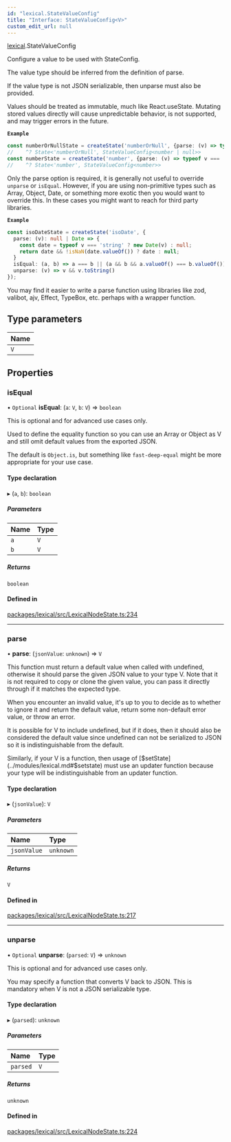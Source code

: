 ```yaml
---
id: "lexical.StateValueConfig"
title: "Interface: StateValueConfig<V>"
custom_edit_url: null
---
```


[lexical](../modules/lexical.md).StateValueConfig

Configure a value to be used with StateConfig.

The value type should be inferred from the definition of parse.

If the value type is not JSON serializable, then unparse must also be provided.

Values should be treated as immutable, much like React.useState. Mutating
stored values directly will cause unpredictable behavior, is not supported,
and may trigger errors in the future.

**`Example`**

```ts
const numberOrNullState = createState('numberOrNull', {parse: (v) => typeof v === 'number' ? v : null});
//    ^? State<'numberOrNull', StateValueConfig<number | null>>
const numberState = createState('number', {parse: (v) => typeof v === 'number' ? v : 0});
//    ^? State<'number', StateValueConfig<number>>
```

Only the parse option is required, it is generally not useful to
override `unparse` or `isEqual`. However, if you are using
non-primitive types such as Array, Object, Date, or something
more exotic then you would want to override this. In these
cases you might want to reach for third party libraries.

**`Example`**

```ts
const isoDateState = createState('isoDate', {
  parse: (v): null | Date => {
    const date = typeof v === 'string' ? new Date(v) : null;
    return date && !isNaN(date.valueOf()) ? date : null;
  }
  isEqual: (a, b) => a === b || (a && b && a.valueOf() === b.valueOf()),
  unparse: (v) => v && v.toString()
});
```

You may find it easier to write a parse function using libraries like
zod, valibot, ajv, Effect, TypeBox, etc. perhaps with a wrapper function.

## Type parameters

| Name |
| :------ |
| `V` |

## Properties

### isEqual

• `Optional` **isEqual**: (`a`: `V`, `b`: `V`) => `boolean`

This is optional and for advanced use cases only.

Used to define the equality function so you can use an Array or Object
as V and still omit default values from the exported JSON.

The default is `Object.is`, but something like `fast-deep-equal` might be
more appropriate for your use case.

#### Type declaration

▸ (`a`, `b`): `boolean`

##### Parameters

| Name | Type |
| :------ | :------ |
| `a` | `V` |
| `b` | `V` |

##### Returns

`boolean`

#### Defined in

[packages/lexical/src/LexicalNodeState.ts:234](https://github.com/QubitPi/lexical/tree/main/packages/lexical/src/LexicalNodeState.ts#L234)

___

### parse

• **parse**: (`jsonValue`: `unknown`) => `V`

This function must return a default value when called with undefined,
otherwise it should parse the given JSON value to your type V. Note
that it is not required to copy or clone the given value, you can
pass it directly through if it matches the expected type.

When you encounter an invalid value, it's up to you to decide
as to whether to ignore it and return the default value,
return some non-default error value, or throw an error.

It is possible for V to include undefined, but if it does, then
it should also be considered the default value since undefined
can not be serialized to JSON so it is indistinguishable from the
default.

Similarly, if your V is a function, then usage of [$setState](../modules/lexical.md#$setstate)
must use an updater function because your type will be indistinguishable
from an updater function.

#### Type declaration

▸ (`jsonValue`): `V`

##### Parameters

| Name | Type |
| :------ | :------ |
| `jsonValue` | `unknown` |

##### Returns

`V`

#### Defined in

[packages/lexical/src/LexicalNodeState.ts:217](https://github.com/QubitPi/lexical/tree/main/packages/lexical/src/LexicalNodeState.ts#L217)

___

### unparse

• `Optional` **unparse**: (`parsed`: `V`) => `unknown`

This is optional and for advanced use cases only.

You may specify a function that converts V back to JSON.
This is mandatory when V is not a JSON serializable type.

#### Type declaration

▸ (`parsed`): `unknown`

##### Parameters

| Name | Type |
| :------ | :------ |
| `parsed` | `V` |

##### Returns

`unknown`

#### Defined in

[packages/lexical/src/LexicalNodeState.ts:224](https://github.com/QubitPi/lexical/tree/main/packages/lexical/src/LexicalNodeState.ts#L224)
